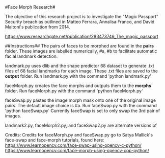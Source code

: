 #Face Morph Research#

The objective of this research project is to investigate the "Magic Passport" Security breach
as outlined in Matteo Ferrara, Annalisa Franco, and David Maltoni's publication from 2014.

https://www.researchgate.net/publication/283473746_The_magic_passport


##Instructions##
The pairs of faces to be morphed are found in the **pairs** folder. These images are labelled 
numerically, #a, #b to facilitate automatic facial landmark detection.

landmark.py uses dlib and the shape predictor 68 dataset to generate .txt files of 68 facial landmarks
for each image. These .txt files are saved to the **output** folder.
Run landmark.py with the command 'python landmark.py'

faceMorph.py creates the face morphs and outputs them to the **morphs** folder. Run faceMorph.py with the command 'python faceMorph.py'

faceSwap.py pastes the image morph mask onto one of the original image pairs. The default image
choice is #a. Run faceSwap.py with the command 'python faceSwap.py'
Currently faceSwap is set to only swap the 3rd pair of images. 
 
landmark2.py, faceMorph2.py, and faceSwap2.py are alternate versions of 


Credits:
Credits for faceMorph.py and faceSwap.py go to Satya Mallick's face-swap and face-morph tutorials, found here:
https://www.learnopencv.com/face-swap-using-opencv-c-python/
https://www.learnopencv.com/face-morph-using-opencv-cpp-python/

